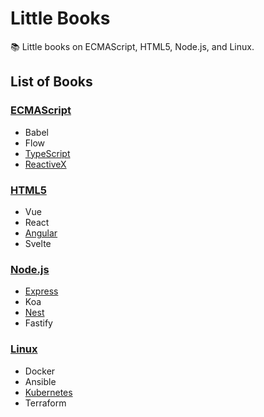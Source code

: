 # Little Books

:books: Little books on ECMAScript, HTML5, Node.js, and Linux.

## List of Books

### [ECMAScript](./ECMAScript)

* Babel
* Flow
* [TypeScript](./ECMAScript/TypeScript/README.md)
* [ReactiveX](./ECMAScript/ReactiveX/README.md)

### [HTML5](./HTML5)

* Vue
* React
* [Angular](./HTML5/Angular/README.md)
* Svelte

### [Node.js](./Node.js)

* [Express](./Node.js/Express/README.md)
* Koa
* [Nest](./Node.js/Nest/README.md)
* Fastify

### [Linux](./Linux)

* Docker
* Ansible
* [Kubernetes](./Linux/Kubernetes/README.md)
* Terraform
